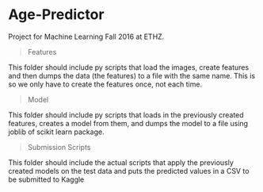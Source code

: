 # Age-Predictor
Project for Machine Learning Fall 2016 at ETHZ.

> Features

This folder should include py scripts that load the images, create features and then dumps the data (the features)
to a file with the same name. This is so we only have to create the features once, not each time.

> Model

This folder should include py scripts that loads in the previously created features, creates a model from them, and dumps the model to a file using joblib of scikit learn package.

> Submission Scripts

This folder should include the actual scripts that apply the previously created models on the test data and puts the predicted values in a CSV to be submitted to Kaggle
